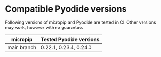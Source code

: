 # Compatible Pyodide versions

Following versions of micropip and Pyodide are tested in CI.
Other versions may work, however with no guarantee.

| micropip    | Tested Pyodide versions |
| ----------- | ----------------------- |
| main branch | 0.22.1, 0.23.4, 0.24.0  |